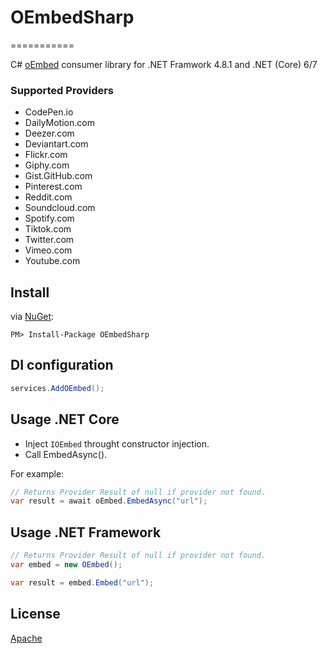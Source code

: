 # OEmbedSharp
===========

C# [oEmbed](https://oembed.com) consumer library for .NET Framwork 4.8.1 and .NET (Core) 6/7

### Supported Providers
* CodePen.io
* DailyMotion.com
* Deezer.com
* Deviantart.com
* Flickr.com
* Giphy.com
* Gist.GitHub.com
* Pinterest.com
* Reddit.com
* Soundcloud.com
* Spotify.com
* Tiktok.com
* Twitter.com
* Vimeo.com
* Youtube.com

## Install
via [NuGet](https://www.nuget.org/packages/OEmbedSharp):
```
PM> Install-Package OEmbedSharp
```

## DI configuration

```C#
services.AddOEmbed();
```

## Usage .NET Core

* Inject `IOEmbed` throught constructor injection.
* Call EmbedAsync().

For example:
```C#
// Returns Provider Result of null if provider not found.
var result = await oEmbed.EmbedAsync("url");
```

## Usage .NET Framework

```C#
// Returns Provider Result of null if provider not found.
var embed = new OEmbed();

var result = embed.Embed("url");
```

## License
[Apache](LICENSE)